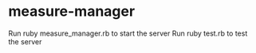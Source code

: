 # measure-manager

Run ruby measure_manager.rb to start the server
Run ruby test.rb to test the server